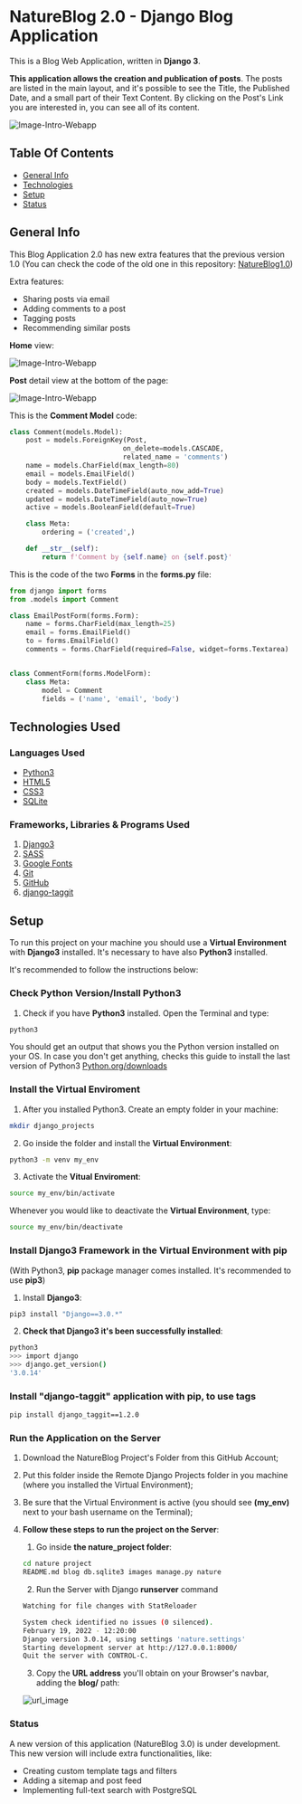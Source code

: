 # NatureBlog 2.0 - Django Blog Application

This is a Blog Web Application, written in <strong>Django 3</strong>. 

<strong>This application allows the creation and publication of posts</strong>. The posts are listed in the main layout, and it's possible to see the Title, the Published Date, and a small part of their Text Content. By clicking on the Post's Link you are interested in, you can see all of its content.

![Image-Intro-Webapp](images/blog2_main.jpg)

 ## Table Of Contents

 * [General Info](https://github.com/GloriaX21/Django_Blog-1.0/tree/dev-features#general-info)
 * [Technologies](https://github.com/GloriaX21/Django_Blog-1.0/tree/dev-features#technologies-used)
 * [Setup](https://github.com/GloriaX21/Django_Blog-1.0/tree/dev-features#setup)
 * [Status](https://github.com/GloriaX21/Django_Blog-1.0/tree/dev-features#status)
 
 ## General Info
 
 This Blog Application 2.0 has new extra features that the previous version 1.0 (You can check the code of the old one 
 in this repository: [NatureBlog1.0](https://github.com/GloriaX21/Django_Blog-1.0))

 Extra features:

 * Sharing posts via email
 * Adding comments to a post
 * Tagging posts
 * Recommending similar posts 

  <strong>Home</strong> view:
  
 ![Image-Intro-Webapp](images/blog2.png)

  <strong>Post</strong> detail view at the bottom of the page:

 ![Image-Intro-Webapp](images/blog2.1.png)


This is the <strong>Comment Model</strong> code:
```python
class Comment(models.Model):
    post = models.ForeignKey(Post,
                            on_delete=models.CASCADE,
                            related_name = 'comments')
    name = models.CharField(max_length=80)
    email = models.EmailField()
    body = models.TextField()
    created = models.DateTimeField(auto_now_add=True)
    updated = models.DateTimeField(auto_now=True)
    active = models.BooleanField(default=True)

    class Meta:
        ordering = ('created',)

    def __str__(self):
        return f'Comment by {self.name} on {self.post}'
```

This is the code of the two <strong>Forms</strong> in the <strong>forms.py</strong> file:
```python
from django import forms
from .models import Comment

class EmailPostForm(forms.Form):
    name = forms.CharField(max_length=25)
    email = forms.EmailField()
    to = forms.EmailField()
    comments = forms.CharField(required=False, widget=forms.Textarea)


class CommentForm(forms.ModelForm):
    class Meta:
        model = Comment
        fields = ('name', 'email', 'body')
```


 ## Technologies Used

  ### Languages Used

  * [Python3](https://en.wikipedia.org/wiki/Python_(programming_language))
  * [HTML5](https://en.wikipedia.org/wiki/HTML5)
  * [CSS3](https://en.wikipedia.org/wiki/CSS#CSS_3)
  * [SQLite](https://en.wikipedia.org/wiki/SQLite)

  ### Frameworks, Libraries & Programs Used

  1. [Django3](https://en.wikipedia.org/wiki/Django_(web_framework))
  2. [SASS](https://en.wikipedia.org/wiki/Sass_(stylesheet_language))
  3. [Google Fonts](https://en.wikipedia.org/wiki/Google_Fonts)
  4. [Git](https://en.wikipedia.org/wiki/Git)
  5. [GitHub](https://en.wikipedia.org/wiki/GitHub)
  6. [django-taggit](https://django-taggit.readthedocs.io/en/latest/)


 ## Setup

  To run this project on your machine you should use a <strong>Virtual Environment</strong> with <strong>Django3</strong> installed. It's necessary to have also <strong>Python3</strong> installed.

  It's recommended to follow the instructions below:
  
  ### Check Python Version/Install Python3

  1. Check if you have <strong>Python3</strong> installed. Open the Terminal and type:
  ```bash
  python3
  ```

  You should get an output that shows you the Python version installed on your OS. In case you don't get anything, checks this guide to install the last version of Python3 [Python.org/downloads](https://www.python.org/downloads/)

  ### Install the Virtual Enviroment

  1. After you installed Python3. Create an empty folder in your machine:
  ```bash
  mkdir django_projects
  ```

  2. Go inside the folder and install the <strong>Virtual Environment</strong>:
  ```bash
  python3 -m venv my_env
  ```  

  3. Activate the <strong>Vitual Enviroment</strong>:
  ```bash
  source my_env/bin/activate
  ``` 
  Whenever you would like to <strog>deactivate</strog> the <strong>Virtual Environment</strong>, type:
  ```bash
  source my_env/bin/deactivate
  ``` 

  ### Install Django3 Framework in the Virtual Environment with pip

  (With Python3, <strong>pip</strong> package manager comes installed. It's recommended to use <strong>pip3</strong>)

  1. Install <strong>Django3</strong>:
  ```bash
  pip3 install "Django==3.0.*"
  ```  

  2. <strong>Check that Django3 it's been successfully installed</strong>:
  ```bash
  python3
  >>> import django
  >>> django.get_version()
  '3.0.14'
  ``` 
  
  ### Install "django-taggit" application with pip, to use tags

  ```bash
  pip install django_taggit==1.2.0
  ```

  ### Run the Application on the Server

  1. Download the NatureBlog Project's Folder from this GitHub Account;
  2. Put this folder inside the Remote Django Projects folder in you machine (where you installed the Virtual Environment);
  3. Be sure that the Virtual Environment is active (you should see <strong>(my_env)</strong> next to your bash username on the Terminal);
  4. <strong>Follow these steps to run the project on the Server</strong>:

     1. Go inside <strong>the nature_project folder</strong>:
     ```bash
     cd nature project
     README.md blog db.sqlite3 images manage.py nature 
     ```

     2. Run the Server with Django <strong>runserver</strong> command
     ```bash
     Watching for file changes with StatReloader
     ``` 

     ```bash
     System check identified no issues (0 silenced).
     February 19, 2022 - 12:20:00
     Django version 3.0.14, using settings 'nature.settings'
     Starting development server at http://127.0.0.1:8000/
     Quit the server with CONTROL-C.
     ```

     3. Copy the <strong>URL address</strong> you'll obtain on your Browser's navbar, adding the <strong>blog/</strong> path:

     ![url_image](images/url_path.png)


  ### Status

  A new version of this application (NatureBlog 3.0) is under development. 
  This new version will include extra functionalities, like:

  * Creating custom template tags and filters
  * Adding a sitemap and post feed
  * Implementing full-text search with PostgreSQL





